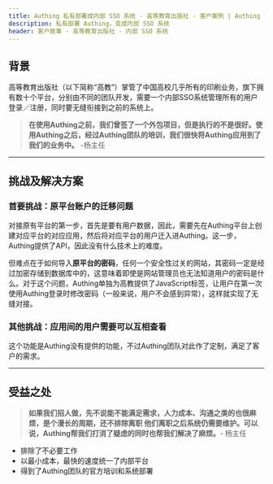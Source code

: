```yaml
---
title: Authing 私有部署成内部 SSO 系统 - 高等教育出版社 - 客户案例 | Authing 官方博客
description: 私有部署 Authing，变成内部 SSO 系统
header: 客户故事 - 高等教育出版社 - 内部 SSO 系统
---
```


## 背景

高等教育出版社（以下简称“高教”）掌管了中国高校几乎所有的印刷业务，旗下拥有数十个平台，分别由不同的团队开发，需要一个内部SSO系统管理所有的用户登录／注册，同时要无缝衔接到之前的系统上。

<!-- more -->

> **在使用Authing之前，我们曾签了一个外包项目，但是执行的不是很好。使用Authing之后，经过Authing团队的培训，我们很快将Authing应用到了我们的业务中。**
-杨主任

----------

## 挑战及解决方案

### 首要挑战：原平台账户的迁移问题

对接原有平台的第一步，首先是要有用户数据，因此，需要先在Authing平台上创建对应平台的对应应用，然后将对应平台的用户迁入进Authing。这一步，Authing提供了API，因此没有什么技术上的难度。

但难点在于如何导入**原平台的密码**，任何一个安全性过关的网站，其密码一定是经过加密存储到数据库中的，这意味着即使是网站管理员也无法知道用户的密码是什么。对于这个问题，Authing单独为高教提供了JavaScript标签，让用户在第一次使用Authing登录时修改密码（一般来说，用户不会感到异常），这样就实现了无缝对接。

 
### 其他挑战：应用间的用户需要可以互相查看

这个功能是Authing没有提供的功能，不过Authing团队对此作了定制，满足了客户的需求。

----------

## 受益之处

> **如果我们招人做，先不说能不能满足需求，人力成本、沟通之类的也很麻烦，是个漫长的周期，还不排除离职 他们离职之后系统仍需要维护。可以说，Authing帮我们打消了疑虑的同时也帮我们解决了麻烦。**- 杨主任

- 排除了不必要工作
- 以最小成本，最快的速度统一了内部平台
- 得到了Authing团队的官方培训和系统部署

